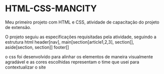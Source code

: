 # HTML-CSS-MANCITY
Meu primeiro projeto com HTML e CSS, atividade de capacitação do projeto de extensão.

O projeto seguiu as especificações requisitadas pela atividade, seguindo a estrutura html header[nav], main[section[article1,2,3], section[], aside[section, section]] footer[]

o css foi desenvolvido para alinhar os elementos de maneira visualmente agradável e as cores escolhidas representam o time que usei para contextualizar o site
